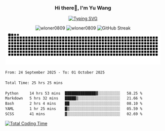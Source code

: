 <h3 align="center">Hi there👋, I'm Yu Wang</h1>

<p align="center"><a href="https://git.io/typing-svg"><img src="https://readme-typing-svg.demolab.com?font=Alex+Brush&size=18&pause=1000&color=716A50&background=6F66FF00&center=true&vCenter=true&width=435&lines=To+love+oneself+is+the+beginning+of+a+lifelong+romance.+%E2%80%94+Oscar+Wilde" alt="Typing SVG" /></a></p>


<p align="center">
 <img src="https://github-readme-stats.vercel.app/api/top-langs?username=wloner0809&show_icons=true&locale=en&layout=compact" alt="wloner0809" height=120 />
 <img src="https://github-readme-stats.vercel.app/api?username=wloner0809&show_icons=true&locale=en" alt="wloner0809" height=120 />
 <img src="https://github-readme-streak-stats.herokuapp.com?user=wloner0809&theme=microsoft" alt="GitHub Streak" height=120 />
 <img src="https://github.com/Wloner0809/Wloner0809/blob/output/github-contribution-grid-snake.svg">
</p>
 
<!--START_SECTION:waka-->

```txt
From: 24 September 2025 - To: 01 October 2025

Total Time: 25 hrs 25 mins

Python     14 hrs 53 mins  ██████████████▓░░░░░░░░░░   58.25 %
Markdown   5 hrs 32 mins   █████▒░░░░░░░░░░░░░░░░░░░   21.66 %
Bash       2 hrs 4 mins    ██░░░░░░░░░░░░░░░░░░░░░░░   08.10 %
YAML       1 hr 25 mins    █▒░░░░░░░░░░░░░░░░░░░░░░░   05.59 %
SCSS       41 mins         ▓░░░░░░░░░░░░░░░░░░░░░░░░   02.69 %
```

<!--END_SECTION:waka-->

[![Total Coding Time](https://wakatime.com/badge/user/3b010e91-e8bb-445f-9eac-c8ab5bc30cb6.svg)](https://wakatime.com/@3b010e91-e8bb-445f-9eac-c8ab5bc30cb6)
